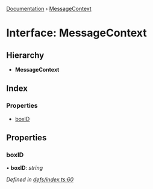 [Documentation](../README.md) › [MessageContext](messagecontext.md)

# Interface: MessageContext

## Hierarchy

* **MessageContext**

## Index

### Properties

* [boxID](messagecontext.md#boxid)

## Properties

###  boxID

• **boxID**: *string*

*Defined in [defs/index.ts:60](https://github.com/badbatch/graphql-box/blob/d785ce9/packages/worker-client/src/defs/index.ts#L60)*
